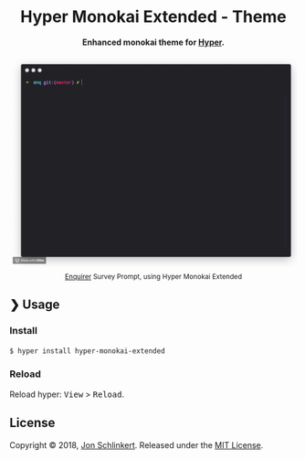 <h1 align="center">Hyper Monokai Extended - Theme</h1>

<p align="center">
  <b>Enhanced monokai theme for <a href="https://hyper.is">Hyper</a>.</b>
</p>

<p align="center">
  <img src="https://github.com/jonschlinkert/hyper-monokai-extended/raw/master/example.gif" alt="Enquirer Survey Prompt" width="750"><br>
  <sub><a href="https://github.com/enquirer/enquirer">Enquirer</a> Survey Prompt, using Hyper Monokai Extended</sub>
</p>

## ❯ Usage

### Install

```sh
$ hyper install hyper-monokai-extended
```

### Reload

Reload hyper: <kbd>View</kbd> > <kbd>Reload</kbd>.


## License

Copyright © 2018, [Jon Schlinkert](https://github.com/jonschlinkert).
Released under the [MIT License](LICENSE).
